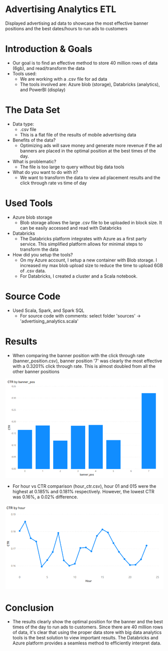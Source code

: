 # Advertising Analytics ETL
Displayed advertising ad data to showcase the most effective banner positions and the best dates/hours to run ads to customers

# Introduction & Goals
- Our goal is to find an effective method to store 40 million rows of data (6gb), and read/transform the data
- Tools used:
  - We are working with a .csv file for ad data
  - The tools involved are: Azure blob (storage), Databricks (analytics), and PowerBI (display)

# The Data Set
- Data type: 
  - .csv file
  - This is a flat file of the results of mobile advertising data
- Benefits of the data? 
  - Optimizing ads will save money and generate more revenue if the ad banners are placed in the optimal position at the best times of the day.
- What is problematic? 
  - The file is too large to query without big data tools
- What do you want to do with it? 
  - We want to transform the data to view ad placement results and the click through rate vs time of day

# Used Tools
- Azure blob storage
  - Blob storage allows the large .csv file to be uploaded in block size. It can be easily accessed and read with Databricks
- Databricks
  - The Databricks platform integrates with Azure as a first party service. This simplified platform allows for minimal steps to transform the data
- How did you setup the tools?
  - On my Azure account, I setup a new container with Blob storage. I increased my max blob upload size to reduce the time to upload 6GB of .csv data.
  - For Databricks, I created a cluster and a Scala notebook. 

# Source Code
- Used Scala, Spark, and Spark SQL
  - For source code with comments: select folder 'sources' -> 'advertising_analytics.scala'

# Results
- When comparing the banner position with the click through rate (banner_position.csv), banner position '7' was clearly the most effective with a 0.3201% click through rate. This is almost doubled from all the other banner positions


![](images/banner.PNG)

- For hour vs CTR comparison (hour_ctr.csv), hour 01 and 015 were the highest at 0.185% and 0.181% respectively.  However, the lowest CTR was 0.16%, a 0.02% difference.


![](images/ctr_hour.png)

# Conclusion
- The results clearly show the optimal position for the banner and the best times of the day to run ads to customers. Since there are 40 million rows of data, it's clear that using the proper data store with big data analytics tools is the best solution to view important results. The Databricks and Azure platform provides a seamless method to efficiently interpret data.
